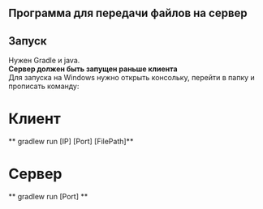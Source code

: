 ## Программа для передачи файлов на сервер

## Запуск
Нужен Gradle и java. <br/>
**Сервер должен быть запущен раньше клиента**<br/>
Для запуска на Windows нужно открыть консольку, перейти в папку и прописать команду:<br/>
# Клиент
** gradlew run [IP] [Port] [FilePath]**<br/>
# Сервер
** gradlew run [Port] ** <br/>

 

